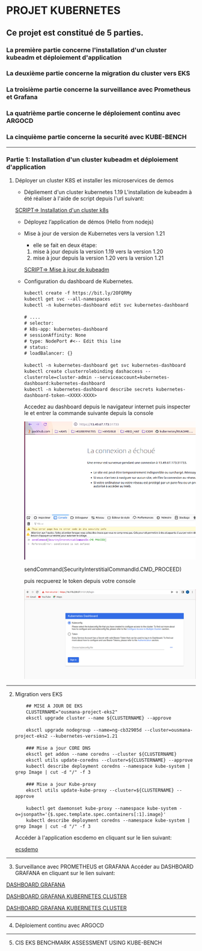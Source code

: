 # PROJET KUBERNETES

## Ce projet est constitué de 5 parties. 
### La première partie concerne l'installation d'un cluster  kubeadm  et déploiement d'application
### La deuxième partie concerne la migration du cluster vers EKS
### La troisième partie concerne la surveillance avec Prometheus et Grafana
### La quatrième partie concerne le déploiement continu avec ARGOCD
### La cinquième partie concerne la securité avec KUBE-BENCH 

---
### Partie 1: Installation d'un cluster  kubeadm  et déploiement d'application

1. Déployer un cluster K8S et installer les microservices de demos
    * Dépliement d'un cluster kubernetes 1.19
    L'installation de kubeadm à été réaliser à l'aide de script depuis l'url suivant:  

    [SCRIPT=> Installation d'un cluster k8s](https://github.com/OusmanaTraore/kubernetes/tree/master/kubernetes_fundamental/Installation_kubernetes%20_V2) 
    
    * Déployez l’application de démos (Hello from nodejs)
    * Mise à jour de version de Kubernetes vers la version 1.21
        - elle se fait en deux étape:
        1. mise à jour depuis la version 1.19 vers la version 1.20
        2.  mise à jour depuis la version 1.20 vers la version 1.21  

        [SCRIPT=> Mise à jour de kubeadm](https://raw.githubusercontent.com/OusmanaTraore/all/master/PROJET/upgrade.sh) 

    * Configuration du dashboard de Kubernetes.

        ```
        kubectl create -f https://bit.ly/2OFQRMy
        kubectl get svc --all-namespaces
        kubectl -n kubernetes-dashboard edit svc kubernetes-dashboard

        # ....
        # selector:
        # k8s-app: kubernetes-dashboard
        # sessionAffinity: None
        # type: NodePort #<-- Edit this line
        # status:
        # loadBalancer: {}

        kubectl -n kubernetes-dashboard get svc kubernetes-dashboard
        kubectl create clusterrolebinding dashaccess --clusterrole=cluster-admin --serviceaccount=kubernetes-dashboard:kubernetes-dashboard
        kubectl -n kubernetes-dashboard describe secrets kubernetes-dashboard-token-<XXXX-XXXX>
        ``` 
        Accedez au dashboard depuis le navigateur internet puis inspecter le et entrer la commande suivante depuis la console  

        ![kubernetesDashboard](images/login.png)  

        sendCommand(SecurityInterstitialCommandId.CMD_PROCEED)  
        
        puis recpuerez le token depuis votre console

        ![kubernetesDashboard](images/kubernetesDashboard.png)
        
---
2. Migration vers EKS
    ```
        ## MISE A JOUR DE EKS
        CLUSTERNAME="ousmana-project-eks2"
        eksctl upgrade cluster --name ${CLUSTERNAME} --approve

        eksctl upgrade nodegroup --name=ng-cb32905d --cluster=ousmana-project-eks2 --kubernetes-version=1.21

        ### Mise a jour CORE DNS
        eksctl get addon --name coredns --cluster ${CLUSTERNAME}
        eksctl utils update-coredns --cluster=${CLUSTERNAME} --approve
        kubectl describe deployment coredns --namespace kube-system | grep Image | cut -d "/" -f 3

        ### Mise a jour Kube-proxy
        eksctl utils update-kube-proxy --cluster=${CLUSTERNAME} --approve

        kubectl get daemonset kube-proxy --namespace kube-system -o=jsonpath='{$.spec.template.spec.containers[:1].image}'
        kubectl describe deployment coredns --namespace kube-system | grep Image | cut -d "/" -f 3
    ```
    Accéder à l'application escdemo en cliquant sur le lien suivant: 

     [ecsdemo](http://afe24b534f2d64968b42a919df88b4de-1401280157.eu-north-1.elb.amazonaws.com) 
---
3. Surveillance avec PROMETHEUS et GRAFANA
Accéder au DASHBOARD GRAFANA en cliquant sur le lien suivant: 


[ DASHBOARD GRAFANA ](http://a41e9573df81e4d348922da2455df2da-696240626.eu-north-1.elb.amazonaws.com/?orgId=1)


[DASHBOARD GRAFANA KUBERNETES CLUSTER ](http://a41e9573df81e4d348922da2455df2da-696240626.eu-north-1.elb.amazonaws.com/d/IPrny1wnz/kubernetes-cluster-monitoring-via-prometheus?orgId=1&refresh=10s)


[DASHBOARD GRAFANA KUBERNETES CLUSTER ](http://a41e9573df81e4d348922da2455df2da-696240626.eu-north-1.elb.amazonaws.com/d/4XuMd2Iiz/kubernetes-pod-monitoring?orgId=1)

---
4. Déploiement continu avec ARGOCD
---
5. CIS EKS BENCHMARK ASSESSMENT USING KUBE-BENCH
